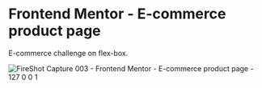 # Frontend Mentor - E-commerce product page
E-commerce challenge on flex-box.

![FireShot Capture 003 - Frontend Mentor - E-commerce product page - 127 0 0 1](https://user-images.githubusercontent.com/71652231/169041431-4c8034bd-5e69-4bbd-9eaa-8a002608bb73.png)
